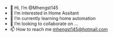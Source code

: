 - 👋 Hi, I’m @Mhengst145
- 👀 I’m interested in Home Assitant
- 🌱 I’m currently learning home automation
- 💞️ I’m looking to collaborate on ...
- 📫 How to reach me mhengst145@hotmail.com

<!---
Mhengst145/Mhengst145 is a ✨ special ✨ repository because its `README.md` (this file) appears on your GitHub profile.
You can click the Preview link to take a look at your changes.
--->
